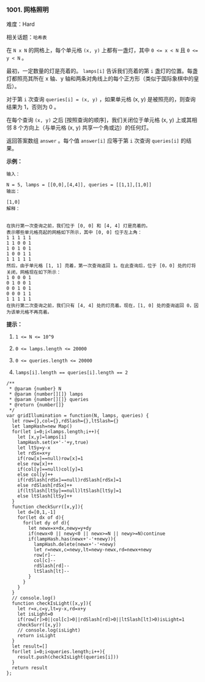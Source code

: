 ### 1001. 网格照明

难度：Hard

相关话题：`哈希表`

在 `N x N` 的网格上，每个单元格 `(x, y)` 上都有一盏灯，其中 `0 <= x < N` 且 `0 <= y < N`  。



最初，一定数量的灯是亮着的。 `lamps[i]` 告诉我们亮着的第  `i`  盏灯的位置。每盏灯都照亮其所在 x 轴、y 轴和两条对角线上的每个正方形（类似于国际象棋中的皇后）。



对于第  `i`  次查询 `queries[i] = (x, y)` ，如果单元格 (x, y) 是被照亮的，则查询结果为 1，否则为 0 。



在每个查询  `(x, y)`  之后 [按照查询的顺序]，我们关闭位于单元格 (x, y) 上或其相邻 8 个方向上（与单元格 (x, y) 共享一个角或边）的任何灯。



返回答案数组  `answer` 。每个值  `answer[i]`  应等于第  `i` 次查询 `queries[i]` 的结果。







**示例：** 



```
输入：

N = 5, lamps = [[0,0],[4,4]], queries = [[1,1],[1,0]]
输出：

[1,0]
解释：


在执行第一次查询之前，我们位于 [0, 0] 和 [4, 4] 灯是亮着的。
表示哪些单元格亮起的网格如下所示，其中 [0, 0] 位于左上角：
1 1 1 1 1
1 1 0 0 1
1 0 1 0 1
1 0 0 1 1
1 1 1 1 1
然后，由于单元格 [1, 1] 亮着，第一次查询返回 1。在此查询后，位于 [0，0] 处的灯将关闭，网格现在如下所示：
1 0 0 0 1
0 1 0 0 1
0 0 1 0 1
0 0 0 1 1
1 1 1 1 1
在执行第二次查询之前，我们只有 [4, 4] 处的灯亮着。现在，[1, 0] 处的查询返回 0，因为该单元格不再亮着。
```






**提示：** 




1.  `1 <= N <= 10^9` 

2.  `0 <= lamps.length <= 20000` 

3.  `0 <= queries.length <= 20000` 

4.  `lamps[i].length == queries[i].length == 2` 




```
/**
 * @param {number} N
 * @param {number[][]} lamps
 * @param {number[][]} queries
 * @return {number[]}
 */
var gridIllumination = function(N, lamps, queries) {
  let row={},col={},rdSlash={},ltSlash={}
  let lampHash=new Map()
  for(let i=0;i<lamps.length;i++){
    let [x,y]=lamps[i]
    lampHash.set(x+'-'+y,true)
    let ltSy=y-x
    let rdSx=x+y
    if(row[x]==null)row[x]=1
    else row[x]++
    if(col[y]==null)col[y]=1
    else col[y]++
    if(rdSlash[rdSx]==null)rdSlash[rdSx]=1
    else rdSlash[rdSx]++
    if(ltSlash[ltSy]==null)ltSlash[ltSy]=1
    else ltSlash[ltSy]++
  }
  function checkSurr([x,y]){
    let d=[0,1,-1]
    for(let dx of d){
      for(let dy of d){
        let newx=x+dx,newy=y+dy
        if(newx<0 || newy<0 || newx>=N || newy>=N)continue
        if(lampHash.has(newx+'-'+newy)){
          lampHash.delete(newx+'-'+newy)
          let r=newx,c=newy,lt=newy-newx,rd=newx+newy
          row[r]--
          col[c]--
          rdSlash[rd]--
          ltSlash[lt]--
        }
      }
    }
  }
  // console.log()
  function checkIsLight([x,y]){
    let r=x,c=y,lt=y-x,rd=x+y
    let isLight=0
    if(row[r]>0||col[c]>0||rdSlash[rd]>0||ltSlash[lt]>0)isLight=1
    checkSurr([x,y])
    // console.log(isLight)
    return isLight
  }
  let result=[]
  for(let i=0;i<queries.length;i++){
    result.push(checkIsLight(queries[i]))
  }
  return result
};
```

